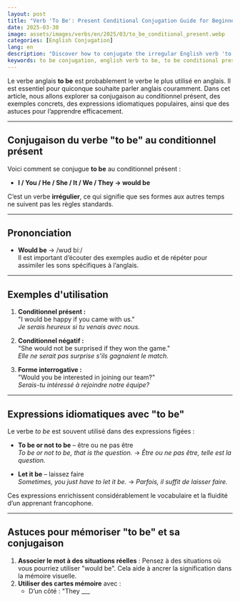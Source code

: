 ```yaml
---
layout: post
title: "Verb 'To Be': Present Conditional Conjugation Guide for Beginners"
date: 2025-03-30
image: assets/images/verbs/en/2025/03/to_be_conditional_present.webp
categories: [English Conjugation]
lang: en
description: "Discover how to conjugate the irregular English verb 'to be' in the present conditional. This comprehensive guide is ideal for beginners who want to learn how to use 'to be' correctly with examples, popular idiomatic expressions, and practical tips."
keywords: to be conjugation, english verb to be, to be conditional present, english conjugation, learn english
---
```


Le verbe anglais **to be** est probablement le verbe le plus utilisé en anglais. Il est essentiel pour quiconque souhaite parler anglais couramment. Dans cet article, nous allons explorer sa conjugaison au conditionnel présent, des exemples concrets, des expressions idiomatiques populaires, ainsi que des astuces pour l’apprendre efficacement.


---

## Conjugaison du verbe "to be" au conditionnel présent

Voici comment se conjugue **to be** au conditionnel présent :

- **I / You / He / She / It / We / They → would be**

C’est un verbe **irrégulier**, ce qui signifie que ses formes aux autres temps ne suivent pas les règles standards.

---

## Prononciation

- **Would be** → /wʊd biː/  
Il est important d’écouter des exemples audio et de répéter pour assimiler les sons spécifiques à l’anglais.

---

## Exemples d'utilisation

1. **Conditionnel présent :**  
   "I would be happy if you came with us."  
   _Je serais heureux si tu venais avec nous._

2. **Conditionnel négatif :**  
   "She would not be surprised if they won the game."  
   _Elle ne serait pas surprise s'ils gagnaient le match._

3. **Forme interrogative :**  
   "Would you be interested in joining our team?"  
   _Serais-tu intéressé à rejoindre notre équipe?_

---

## Expressions idiomatiques avec "to be"

Le verbe *to be* est souvent utilisé dans des expressions figées :

- **To be or not to be** – être ou ne pas être  
  _To be or not to be, that is the question._ → _Être ou ne pas être, telle est la question._

- **Let it be** – laissez faire  
  _Sometimes, you just have to let it be._ → _Parfois, il suffit de laisser faire._

Ces expressions enrichissent considérablement le vocabulaire et la fluidité d’un apprenant francophone.

---

## Astuces pour mémoriser "to be" et sa conjugaison

1. **Associer le mot à des situations réelles** : Pensez à des situations où vous pourriez utiliser "would be". Cela aide à ancrer la signification dans la mémoire visuelle.
2. **Utiliser des cartes mémoire** avec :  
   - D’un côté : "They ___